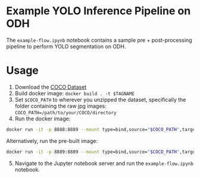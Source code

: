 # Example YOLO Inference Pipeline on ODH
The `example-flow.ipynb` notebook contains a sample pre + post-processing pipeline to perform
YOLO segmentation on ODH.

# Usage
1) Download the [COCO Dataset](https://cocodataset.org/#download)
2) Build docker image:
`docker build . -t $TAGNAME`
3) Set `$COCO_PATH` to wherever you unzipped the dataset, specifically the folder containing the raw jpg images:
`COCO_PATH=/path/to/your/COCO/directory`
4) Run the docker image:
```bash
docker run -it -p 8888:8889 --mount type=bind,source="$COCO_PATH",target=/home/coco/ $TAGNAME
```
Alternatively, run the pre-built image:
```bash
docker run -it -p 8889:8889 --mount type=bind,source="$COCO_PATH",target=/home/coco/ quay.io/rgeada/yolo-pipeline
```

5) Navigate to the Jupyter notebook server and run the `example-flow.ipynb` notebook.
